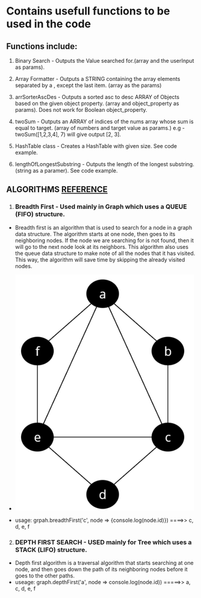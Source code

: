 # Contains usefull functions to be used in the code

## Functions include:

1. Binary Search - Outputs the Value searched for.(array and the userInput as params). 

2. Array Formatter - Outputs a STRING containing the array elements separated by a , except the last item. (array as the params)

3. arrSorterAscDes - Outputs a sorted asc to desc ARRAY of Objects based on the given object property. (array and object_property as params). Does not work for Boolean object_property.  

4. twoSum - Outputs an ARRAY of indices of the nums array whose sum is equal to target. (array of numbers and target value as params.) e.g - twoSum([1,2,3,4], 7) will give output [2, 3].

5. HashTable class - Creates a HashTable with given size. See code example.

6. lengthOfLongestSubstring - Outputs the length of the longest substring. (string as a paramer). See code example.

## ALGORITHMS [REFERENCE](https://blog.bitsrc.io/a-guide-to-javascript-algorithms-search-4d653be3dca2)

1. ### Breadth First - Used mainly in Graph which uses a QUEUE (FIFO) structure.
- Breadth first is an algorithm that is used to search for a node in a graph data structure. The algorithm starts at one node, then goes to its neighboring nodes. If the node we are searching for is not found, then it will go to the next node look at its neighbors. 
This algorithm also uses the queue data structure to make note of all the nodes that it has visited. This way, the algorithm will save time by skipping the already visited nodes.

- ![GRAPH](/screenshots/graph.png "GRAPH")
- usage: grpah.breadthFirst('c', node => {console.log(node.id)}) ====>> c, d, e, f

2. ### DEPTH FIRST SEARCH - USED mainly for Tree which uses a STACK (LIFO) structure.
- Depth first algorithm is a traversal algorithm that starts searching at one node, and then goes down the path of its neighboring nodes before it goes to the other paths.
- useage: graph.depthFirst('a', node => console.log(node.id)) =====>> a, c, d, e, f